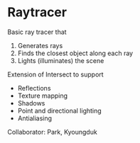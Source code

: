 # Raytracer
Basic ray tracer that 
<ol>
	<li> Generates rays</li>
	<li>Finds the closest object along each ray</li>
	<li> Lights (illuminates) the scene </li>
</ol>

Extension of Intersect to support 
<ul>
	<li>Reflections</li>
	<li>Texture mapping</li>
	<li>Shadows</li>
	<li>Point and directional lighting</li>
	<li> Antialiasing</li>
</ul>

Collaborator: Park, Kyoungduk
